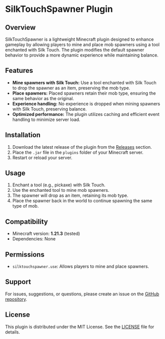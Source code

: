 # SilkTouchSpawner Plugin

## Overview
SilkTouchSpawner is a lightweight Minecraft plugin designed to enhance gameplay by allowing players to mine and place mob spawners using a tool enchanted with Silk Touch. The plugin modifies the default spawner behavior to provide a more dynamic experience while maintaining balance.

## Features
- **Mine spawners with Silk Touch:** Use a tool enchanted with Silk Touch to drop the spawner as an item, preserving the mob type.
- **Place spawners:** Placed spawners retain their mob type, ensuring the same behavior as the original.
- **Experience handling:** No experience is dropped when mining spawners with Silk Touch, preserving balance.
- **Optimized performance:** The plugin utilizes caching and efficient event handling to minimize server load.

## Installation
1. Download the latest release of the plugin from the [Releases](https://github.com/Majchu/MSSilkTouchSpawner/releases/tag/1.0) section.
2. Place the `.jar` file in the `plugins` folder of your Minecraft server.
3. Restart or reload your server.

## Usage
1. Enchant a tool (e.g., pickaxe) with Silk Touch.
2. Use the enchanted tool to mine mob spawners.
3. The spawner will drop as an item, retaining its mob type.
4. Place the spawner back in the world to continue spawning the same type of mob.

## Compatibility
- Minecraft version: **1.21.3** (tested)
- Dependencies: None

## Permissions
- `silktouchspawner.use`: Allows players to mine and place spawners.

## Support
For issues, suggestions, or questions, please create an issue on the [GitHub repository](https://github.com/Majchu/MSSilkTouchSpawner/issues).

## License
This plugin is distributed under the MIT License. See the [LICENSE](LICENSE) file for details.
